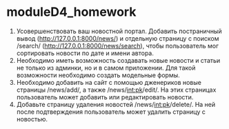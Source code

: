 # moduleD4_homework

1. Усовершенствовать ваш новостной портал. Добавить постраничный вывод (http://127.0.0.1:8000/news/) и отдельную страницу с поиском /search/ (http://127.0.0.1:8000/news/search), чтобы пользователь мог сортировать новости по дате и имени автора.
2. Необходимо иметь возможность создавать новые новости и статьи не только из админки, но и в самом приложении. Для такой возможности необходимо создать модельные формы.
3. Необходимо добавить на сайт с помощью дженериков новые страницы /news/add/, а также /news/<int:pk>/edit/. На этих страницах пользователь может добавить или редактировать новости.
4. Добавьте страницу удаления новостей /news/<int:pk>/delete/. На ней после подтверждения пользователь может удалить страницу с новостью.
